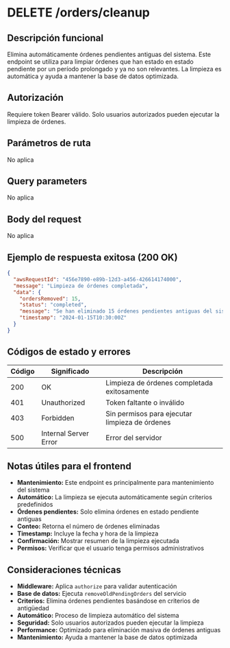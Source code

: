 # DELETE /orders/cleanup

## Descripción funcional

Elimina automáticamente órdenes pendientes antiguas del sistema. Este endpoint se utiliza para limpiar órdenes que han estado en estado pendiente por un período prolongado y ya no son relevantes. La limpieza es automática y ayuda a mantener la base de datos optimizada.

## Autorización

Requiere token Bearer válido. Solo usuarios autorizados pueden ejecutar la limpieza de órdenes.

## Parámetros de ruta

No aplica

## Query parameters

No aplica

## Body del request

No aplica

## Ejemplo de respuesta exitosa (200 OK)

```json
{
  "awsRequestId": "456e7890-e89b-12d3-a456-426614174000",
  "message": "Limpieza de órdenes completada",
  "data": {
    "ordersRemoved": 15,
    "status": "completed",
    "message": "Se han eliminado 15 órdenes pendientes antiguas del sistema",
    "timestamp": "2024-01-15T10:30:00Z"
  }
}
```

## Códigos de estado y errores

| Código | Significado           | Descripción                                    |
| ------ | --------------------- | ---------------------------------------------- |
| 200    | OK                    | Limpieza de órdenes completada exitosamente    |
| 401    | Unauthorized          | Token faltante o inválido                      |
| 403    | Forbidden             | Sin permisos para ejecutar limpieza de órdenes |
| 500    | Internal Server Error | Error del servidor                             |

## Notas útiles para el frontend

- **Mantenimiento:** Este endpoint es principalmente para mantenimiento del sistema
- **Automático:** La limpieza se ejecuta automáticamente según criterios predefinidos
- **Órdenes pendientes:** Solo elimina órdenes en estado pendiente antiguas
- **Conteo:** Retorna el número de órdenes eliminadas
- **Timestamp:** Incluye la fecha y hora de la limpieza
- **Confirmación:** Mostrar resumen de la limpieza ejecutada
- **Permisos:** Verificar que el usuario tenga permisos administrativos

## Consideraciones técnicas

- **Middleware:** Aplica `authorize` para validar autenticación
- **Base de datos:** Ejecuta `removeOldPendingOrders` del servicio
- **Criterios:** Elimina órdenes pendientes basándose en criterios de antigüedad
- **Automático:** Proceso de limpieza automático del sistema
- **Seguridad:** Solo usuarios autorizados pueden ejecutar la limpieza
- **Performance:** Optimizado para eliminación masiva de órdenes antiguas
- **Mantenimiento:** Ayuda a mantener la base de datos optimizada
